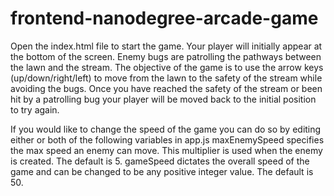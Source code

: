 frontend-nanodegree-arcade-game
===============================
Open the index.html file to start the game.
Your player will initially appear at the bottom of the screen.
Enemy bugs are patrolling the pathways between the lawn and the stream.
The objective of the game is to use the arrow keys (up/down/right/left) to move from the lawn to the safety of the stream while avoiding the bugs.
Once you have reached the safety of the stream or been hit by a patrolling bug your player will be moved back to the initial position to try again.

If you would like to change the speed of the game you can do so by editing either or both of the following variables in app.js
maxEnemySpeed specifies the max speed an enemy can move. This multiplier is used when the enemy is created. The default is 5.
gameSpeed dictates the overall speed of the game and can be changed to be any positive integer value. The default is 50.